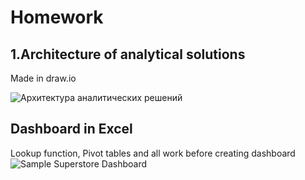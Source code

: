 # Homework

## 1.Architecture of analytical solutions

Made in draw.io

![Архитектура аналитических решений](https://user-images.githubusercontent.com/101666279/159125707-9c2696b3-212b-4fb8-9e76-a7ed6f5b28fb.png)

## Dashboard in Excel
Lookup function, Pivot tables and all work before creating dashboard
![Sample Superstore Dashboard](https://user-images.githubusercontent.com/101666279/159126161-6353f544-160e-41ae-9c72-a9d2fcd6ae4b.png)
